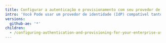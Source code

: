 ```yaml
---
title: Configurar a autenticação e provisionamento com seu provedor de identidade
intro: 'Você Pode usar um provedor de identidade (IdP) compatível tanto com o logon único SAML (SSO) quanto com o Sistema de Gerenciamento de Identidades de Domínio Cruzado (SCIM) para configurar a autenticação e provisionamento do usuário para {% data variables.product.product_location %}.'
versions:
  github-ae: '*'
children:
  - /configuring-authentication-and-provisioning-for-your-enterprise-using-azure-ad
---
```


